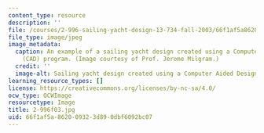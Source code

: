 ```yaml
---
content_type: resource
description: ''
file: /courses/2-996-sailing-yacht-design-13-734-fall-2003/66f1af5a862009323d890dbf6092bc07_2-996f03.jpg
file_type: image/jpeg
image_metadata:
  caption: An example of a sailing yacht design created using a Computer Aided Design
    (CAD) program. (Image courtesy of Prof. Jerome Milgram.)
  credit: ''
  image-alt: Sailing yacht design created using a Computer Aided Design (CAD) program.
learning_resource_types: []
license: https://creativecommons.org/licenses/by-nc-sa/4.0/
ocw_type: OCWImage
resourcetype: Image
title: 2-996f03.jpg
uid: 66f1af5a-8620-0932-3d89-0dbf6092bc07
---
```

